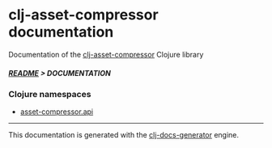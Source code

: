 
# clj-asset-compressor documentation

Documentation of the [clj-asset-compressor](https://github.com/bithandshake/clj-asset-compressor) Clojure library

##### [README](../README.md) > DOCUMENTATION

### Clojure namespaces

* [asset-compressor.api](clj/asset-compressor/API.md)

---

This documentation is generated with the [clj-docs-generator](https://github.com/bithandshake/clj-docs-generator) engine.

